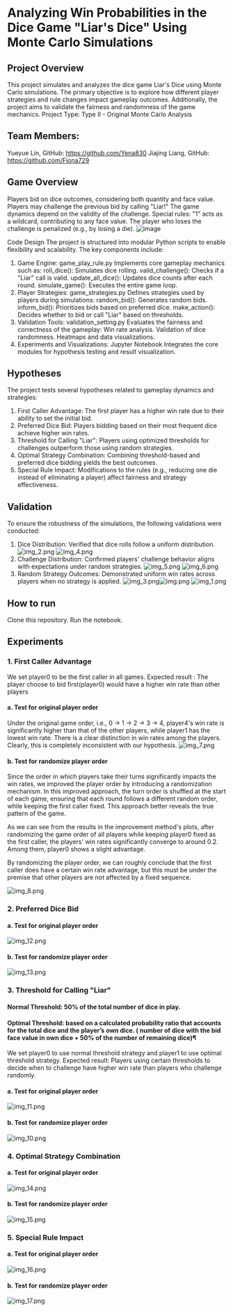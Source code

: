 # Analyzing Win Probabilities in the Dice Game "Liar's Dice" Using Monte Carlo Simulations
## Project Overview
This project simulates and analyzes the dice game Liar's Dice using Monte Carlo simulations. The primary objective is to explore how different player strategies and rule changes impact gameplay outcomes. Additionally, the project aims to validate the fairness and randomness of the game mechanics.
Project Type: Type II - Original Monte Carlo Analysis 

## Team Members:
Yueyue Lin, GitHub: https://github.com/Yena830
Jiajing Liang, GitHub: https://github.com/Fiona729



## Game Overview
Players bid on dice outcomes, considering both quantity and face value.
Players may challenge the previous bid by calling "Liar!" The game dynamics depend on the validity of the challenge.
Special rules:
"1" acts as a wildcard, contributing to any face value.
The player who loses the challenge is penalized (e.g., by losing a die).
![image](https://github.com/user-attachments/assets/33a0e221-4f8b-4819-907b-95f4aa4ac5a4)

Code Design
The project is structured into modular Python scripts to enable flexibility and scalability. The key components include:

1. Game Engine: game_play_rule.py
Implements core gameplay mechanics such as:
roll_dice(): Simulates dice rolling.
valid_challenge(): Checks if a "Liar" call is valid.
update_all_dice(): Updates dice counts after each round.
simulate_game(): Executes the entire game loop.
2. Player Strategies: game_strategies.py
Defines strategies used by players during simulations:
random_bid(): Generates random bids.
inform_bid(): Prioritizes bids based on preferred dice.
make_action(): Decides whether to bid or call "Liar" based on thresholds.
3. Validation Tools: validation_setting.py
Evaluates the fairness and correctness of the gameplay:
Win rate analysis.
Validation of dice randomness.
Heatmaps and data visualizations.
4. Experiments and Visualizations: Jupyter Notebook
Integrates the core modules for hypothesis testing and result visualization.


## Hypotheses
The project tests several hypotheses related to gameplay dynamics and strategies:

1. First Caller Advantage: The first player has a higher win rate due to their ability to set the initial bid.
2. Preferred Dice Bid: Players bidding based on their most frequent dice achieve higher win rates.
3. Threshold for Calling "Liar": Players using optimized thresholds for challenges outperform those using random strategies.
4. Optimal Strategy Combination: Combining threshold-based and preferred dice bidding yields the best outcomes.
5. Special Rule Impact: Modifications to the rules (e.g., reducing one die instead of eliminating a player) affect fairness and strategy effectiveness.


## Validation
To ensure the robustness of the simulations, the following validations were conducted:

1. Dice Distribution: Verified that dice rolls follow a uniform distribution.
![img_2.png](images/img_2.png)
![img_4.png](images/img_4.png)
2. Challenge Distribution: Confirmed players' challenge behavior aligns with expectations under random strategies.
![img_5.png](images/img_5.png)
![img_6.png](images/img_6.png)
3. Random Strategy Outcomes: Demonstrated uniform win rates across players when no strategy is applied.
![img_3.png](images/img_3.png)![img.png](images/img.png) ![img_1.png](images/img_1.png)
## How to run
Clone this repository.
Run the notebook.

## Experiments
### 1. First Caller Advantage
We set player0 to be the first caller in all games.
Expected result : The player choose to bid first(player0) would have a higher win rate than other players
#### a. Test for original player order
Under the original game order, i.e., 0 -> 1 -> 2 -> 3 -> 4, player4's win rate is significantly higher than that of the other players, while player1 has the lowest win rate. There is a clear distinction in win rates among the players. 
Clearly, this is completely inconsistent with our hypothesis.
![img_7.png](images/img_7.png)
#### b. Test for randomize player order
Since the order in which players take their turns significantly impacts the win rates, we improved the player order by introducing a randomization mechanism. In this improved approach, the turn order is shuffled at the start of each game, ensuring that each round follows a different random order, while keeping the first caller fixed. This approach better reveals the true pattern of the game.

As we can see from the results in the improvement method's plots, after randomizing the game order of all players while keeping player0 fixed as the first caller, the players' win rates significantly converge to around 0.2. Among them, player0 shows a slight advantage.

By randomizing the player order, we can roughly conclude that the first caller does have a certain win rate advantage, but this must be under the premise that other players are not affected by a fixed sequence.

![img_8.png](images/img_8.png)

### 2. Preferred Dice Bid
#### a. Test for original player order
![img_12.png](images/img_12.png)
#### b. Test for randomize player order
![img_13.png](images/img_13.png)

### 3. Threshold for Calling "Liar"
#### Normal Threshold: 50% of the total number of dice in play.
#### Optimal Threshold: based on a calculated probability ratio that accounts for the total dice and the player’s own dice. ( number of dice with the bid face value in own dice + 50% of the number of remaining dice)¶
We set player0 to use normal threshold strategy and player1 to use optimal threshold strategy.
Expected result: Players using certain thresholds to decide when to challenge have higher win rate than players who challenge randomly.
#### a. Test for original player order
![img_11.png](images/img_11.png)
#### b. Test for randomize player order
![img_10.png](images/img_10.png)
### 4. Optimal Strategy Combination
#### a. Test for original player order
![img_14.png](images/img_14.png)
#### b. Test for randomize player order
![img_15.png](images/img_15.png)
### 5. Special Rule Impact
#### a. Test for original player order
![img_16.png](images/img_16.png)
#### b. Test for randomize player order
![img_17.png](images/img_17.png)

